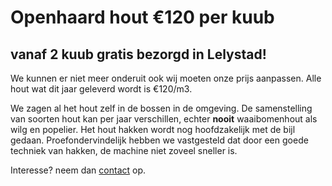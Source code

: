 # Openhaard hout €120 per kuub
## vanaf 2 kuub gratis bezorgd in Lelystad!

We kunnen er niet meer onderuit ook wij moeten onze prijs aanpassen. Alle hout wat dit jaar geleverd wordt is €120/m3.

We zagen al het hout zelf in de bossen in de omgeving. De samenstelling van soorten hout kan per jaar verschillen, echter **nooit** waaibomenhout als wilg en popelier. Het hout hakken wordt nog hoofdzakelijk met de bijl gedaan. Proefondervindelijk hebben we vastgesteld dat door een goede techniek van hakken, de machine niet zoveel sneller is.

Interesse? neem dan [contact](./contact.html) op.
